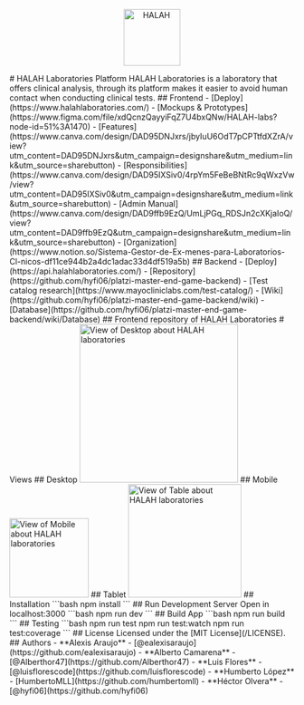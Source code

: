 <p align="center">
  <a href="https://www.halahlaboratories.com">
    <img
      alt="HALAH"
      src="https://i.imgur.com/JR05wxd.png"
      width="100"
    />
  </a>
</p>
# HALAH Laboratories Platform
HALAH Laboratories is a laboratory that offers clinical analysis, through its platform makes it easier to avoid human contact when conducting clinical tests.
## Frontend
- [Deploy](https://www.halahlaboratories.com/)
- [Mockups & Prototypes](https://www.figma.com/file/xdQcnzQayyiFqZ7U4bxQNw/HALAH-labs?node-id=51%3A1470)
- [Features](https://www.canva.com/design/DAD95DNJxrs/jbyIuU6OdT7pCPTtfdXZrA/view?utm_content=DAD95DNJxrs&utm_campaign=designshare&utm_medium=link&utm_source=sharebutton)
- [Responsibilities](https://www.canva.com/design/DAD95IXSiv0/4rpYm5FeBeBNtRc9qWxzVw/view?utm_content=DAD95IXSiv0&utm_campaign=designshare&utm_medium=link&utm_source=sharebutton)
- [Admin Manual](https://www.canva.com/design/DAD9ffb9EzQ/UmLjPGq_RDSJn2cXKjaIoQ/view?utm_content=DAD9ffb9EzQ&utm_campaign=designshare&utm_medium=link&utm_source=sharebutton)
- [Organization](https://www.notion.so/Sistema-Gestor-de-Ex-menes-para-Laboratorios-Cl-nicos-df11ce944b2a4dc1adac33d4df519a5b)
## Backend
- [Deploy](https://api.halahlaboratories.com/)
- [Repository](https://github.com/hyfi06/platzi-master-end-game-backend)
- [Test catalog research](https://www.mayocliniclabs.com/test-catalog/)
- [Wiki](https://github.com/hyfi06/platzi-master-end-game-backend/wiki)
- [Database](https://github.com/hyfi06/platzi-master-end-game-backend/wiki/Database)
## Frontend repository of HALAH Laboratories
# Views
## Desktop
 <img width='280' src="https://hyfi06.s3.us-east-2.amazonaws.com/halahlaboratories/www.halahlaboratories.com_users_desktop.png" alt='View of Desktop about HALAH laboratories'/>
## Mobile
<img width='140' src="https://hyfi06.s3.us-east-2.amazonaws.com/halahlaboratories/www.halahlaboratories.com_users_mobile.png" alt='View of Mobile about HALAH laboratories'/>
## Tablet
<img width='200' src="https://hyfi06.s3.us-east-2.amazonaws.com/halahlaboratories/www.halahlaboratories.com_users_ipad.png" alt='View of Table about HALAH laboratories'/>
## Installation
```bash
npm install
```
## Run Development Server
Open in localhost:3000
```bash
npm run dev
```
## Build App
```bash
npm run build
```
## Testing
```bash
npm run test
npm run test:watch
npm run test:coverage
```
## License
Licensed under the [MIT License](/LICENSE).
## Authors
- **Alexis Araujo** - [@ealexisaraujo](https://github.com/ealexisaraujo)
- **Alberto Camarena** - [@Alberthor47](https://github.com/Alberthor47)
- **Luis Flores** - [@luisflorescode](https://github.com/luisflorescode)
- **Humberto López** - [HumbertoMLL](https://github.com/humbertomll)
- **Héctor Olvera** - [@hyfi06](https://github.com/hyfi06)
